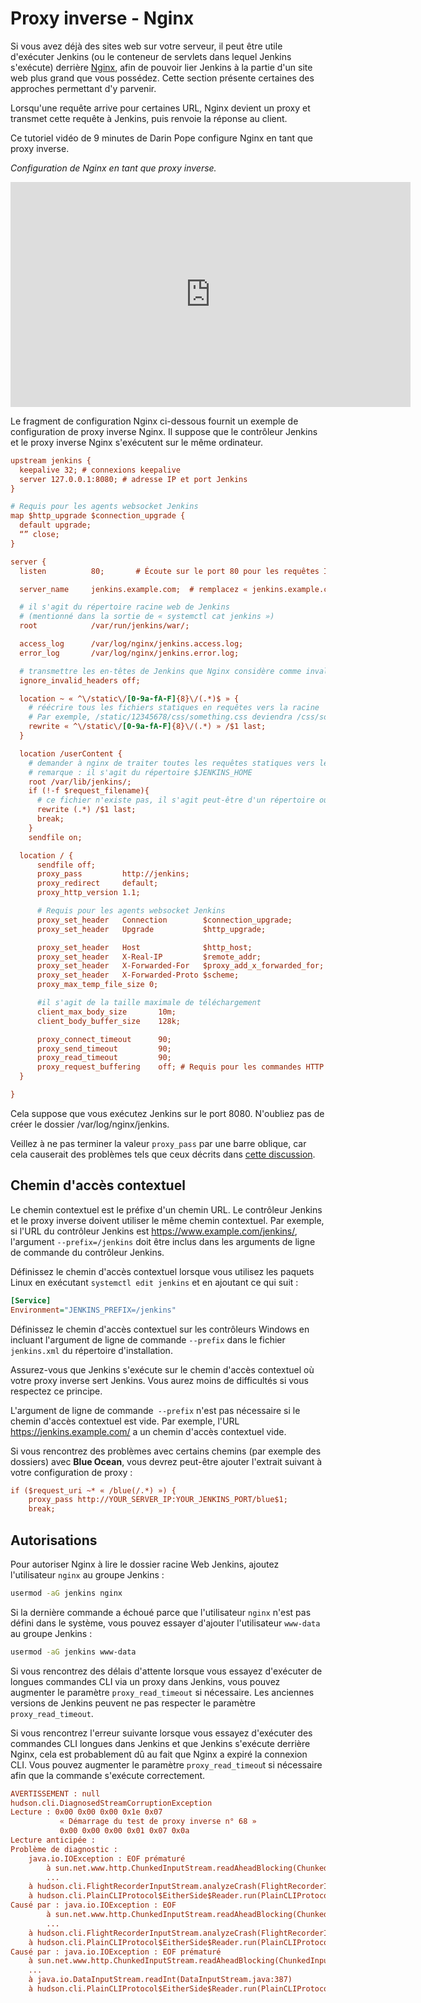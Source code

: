# Proxy inverse - Nginx

<div class="couleur-introduction">
Si vous avez déjà des sites web sur votre serveur, il peut être utile d'exécuter Jenkins (ou le conteneur de servlets dans lequel Jenkins s'exécute) derrière <a href="https://nginx.org/">Nginx</a>, afin de pouvoir lier Jenkins à la partie d'un site web plus grand que vous possédez. Cette section présente certaines des approches permettant d'y parvenir.
</div>

Lorsqu'une requête arrive pour certaines URL, Nginx devient un proxy et transmet cette requête à Jenkins, puis renvoie la réponse au client.

Ce tutoriel vidéo de 9 minutes de Darin Pope configure Nginx en tant que proxy inverse.

_Configuration de Nginx en tant que proxy inverse._

<iframe width="640" height="360" src="https://www.youtube.com/embed/yixMeJGtLFk" title="How To Configure Nginx as a Reverse Proxy for Jenkins" frameborder="0" allow="accelerometer; autoplay; clipboard-write; encrypted-media; gyroscope; picture-in-picture; web-share" referrerpolicy="strict-origin-when-cross-origin" allowfullscreen></iframe>

Le fragment de configuration Nginx ci-dessous fournit un exemple de configuration de proxy inverse Nginx. Il suppose que le contrôleur Jenkins et le proxy inverse Nginx s'exécutent sur le même ordinateur.

``` cfg
upstream jenkins {
  keepalive 32; # connexions keepalive
  server 127.0.0.1:8080; # adresse IP et port Jenkins
}

# Requis pour les agents websocket Jenkins
map $http_upgrade $connection_upgrade {
  default upgrade;
  “” close;
}

server {
  listen          80;       # Écoute sur le port 80 pour les requêtes IPv4

  server_name     jenkins.example.com;  # remplacez « jenkins.example.com » par le nom de domaine de votre serveur

  # il s'agit du répertoire racine web de Jenkins
  # (mentionné dans la sortie de « systemctl cat jenkins »)
  root            /var/run/jenkins/war/;

  access_log      /var/log/nginx/jenkins.access.log;
  error_log       /var/log/nginx/jenkins.error.log;

  # transmettre les en-têtes de Jenkins que Nginx considère comme invalides
  ignore_invalid_headers off;

  location ~ « ^\/static\/[0-9a-fA-F]{8}\/(.*)$ » {
    # réécrire tous les fichiers statiques en requêtes vers la racine
    # Par exemple, /static/12345678/css/something.css deviendra /css/something.css
    rewrite « ^\/static\/[0-9a-fA-F]{8}\/(.*) » /$1 last;
  }

  location /userContent {
    # demander à nginx de traiter toutes les requêtes statiques vers le dossier userContent
    # remarque : il s'agit du répertoire $JENKINS_HOME
    root /var/lib/jenkins/;
    if (!-f $request_filename){
      # ce fichier n'existe pas, il s'agit peut-être d'un répertoire ou d'une URL /**view**
      rewrite (.*) /$1 last;
      break;
    }
    sendfile on;

  location / {
      sendfile off;
      proxy_pass         http://jenkins;
      proxy_redirect     default;
      proxy_http_version 1.1;

      # Requis pour les agents websocket Jenkins
      proxy_set_header   Connection        $connection_upgrade;
      proxy_set_header   Upgrade           $http_upgrade;

      proxy_set_header   Host              $http_host;
      proxy_set_header   X-Real-IP         $remote_addr;
      proxy_set_header   X-Forwarded-For   $proxy_add_x_forwarded_for;
      proxy_set_header   X-Forwarded-Proto $scheme;
      proxy_max_temp_file_size 0;

      #il s'agit de la taille maximale de téléchargement
      client_max_body_size       10m;
      client_body_buffer_size    128k;

      proxy_connect_timeout      90;
      proxy_send_timeout         90;
      proxy_read_timeout         90;
      proxy_request_buffering    off; # Requis pour les commandes HTTP CLI
  }

}
```

Cela suppose que vous exécutez Jenkins sur le port 8080. N'oubliez pas de créer le dossier /var/log/nginx/jenkins.

Veillez à ne pas terminer la valeur `proxy_pass` par une barre oblique, car cela causerait des problèmes tels que ceux décrits dans [cette discussion](https://community.jenkins.io/t/reverse-proxy-test-does-not-handle-url-correctly/1294/16).

## Chemin d'accès contextuel

Le chemin contextuel est le préfixe d'un chemin URL. Le contrôleur Jenkins et le proxy inverse doivent utiliser le même chemin contextuel. Par exemple, si l'URL du contrôleur Jenkins est https://www.example.com/jenkins/, l'argument `--prefix=/jenkins` doit être inclus dans les arguments de ligne de commande du contrôleur Jenkins.

Définissez le chemin d'accès contextuel lorsque vous utilisez les paquets Linux en exécutant `systemctl edit jenkins` et en ajoutant ce qui suit :

``` cfg
[Service]
Environment="JENKINS_PREFIX=/jenkins"
```

Définissez le chemin d'accès contextuel sur les contrôleurs Windows en incluant l'argument de ligne de commande `--prefix` dans le fichier `jenkins.xml` du répertoire d'installation.

Assurez-vous que Jenkins s'exécute sur le chemin d'accès contextuel où votre proxy inverse sert Jenkins. Vous aurez moins de difficultés si vous respectez ce principe.

L'argument de ligne de commande` --prefix` n'est pas nécessaire si le chemin d'accès contextuel est vide. Par exemple, l'URL https://jenkins.example.com/ a un chemin d'accès contextuel vide.

Si vous rencontrez des problèmes avec certains chemins (par exemple des dossiers) avec **Blue Ocean**, vous devrez peut-être ajouter l'extrait suivant à votre configuration de proxy :

``` cfg
if ($request_uri ~* « /blue(/.*) ») {
    proxy_pass http://YOUR_SERVER_IP:YOUR_JENKINS_PORT/blue$1;
    break;
```

## Autorisations

Pour autoriser Nginx à lire le dossier racine Web Jenkins, ajoutez l'utilisateur `nginx` au groupe Jenkins :

``` sh title="SH"
usermod -aG jenkins nginx
```

Si la dernière commande a échoué parce que l'utilisateur `nginx` n'est pas défini dans le système, vous pouvez essayer d'ajouter l'utilisateur `www-data` au groupe Jenkins :

``` sh title="SH"
usermod -aG jenkins www-data
```

Si vous rencontrez des délais d'attente lorsque vous essayez d'exécuter de longues commandes CLI via un proxy dans Jenkins, vous pouvez augmenter le paramètre `proxy_read_timeout` si nécessaire. Les anciennes versions de Jenkins peuvent ne pas respecter le paramètre `proxy_read_timeout`.

Si vous rencontrez l'erreur suivante lorsque vous essayez d'exécuter des commandes CLI longues dans Jenkins et que Jenkins s'exécute derrière Nginx, cela est probablement dû au fait que Nginx a expiré la connexion CLI. Vous pouvez augmenter le paramètre `proxy_read_timeou`t si nécessaire afin que la commande s'exécute correctement.

``` cfg
AVERTISSEMENT : null
hudson.cli.DiagnosedStreamCorruptionException
Lecture : 0x00 0x00 0x00 0x1e 0x07
           « Démarrage du test de proxy inverse n° 68 »
           0x00 0x00 0x00 0x01 0x07 0x0a
Lecture anticipée :
Problème de diagnostic :
    java.io.IOException : EOF prématuré
        à sun.net.www.http.ChunkedInputStream.readAheadBlocking(ChunkedInputStream.java:565)
        ...
    à hudson.cli.FlightRecorderInputStream.analyzeCrash(FlightRecorderInputStream.java:82)
    à hudson.cli.PlainCLIProtocol$EitherSide$Reader.run(PlainCLIProtocol.java:153)
Causé par : java.io.IOException : EOF 
        à sun.net.www.http.ChunkedInputStream.readAheadBlocking(ChunkedInputStream.java:565)
        ...
    à hudson.cli.FlightRecorderInputStream.analyzeCrash(FlightRecorderInputStream.java:82)
    à hudson.cli.PlainCLIProtocol$EitherSide$Reader.run(PlainCLIProtocol.java:153)
Causé par : java.io.IOException : EOF prématuré
    à sun.net.www.http.ChunkedInputStream.readAheadBlocking(ChunkedInputStream.java:565)
    ...
    à java.io.DataInputStream.readInt(DataInputStream.java:387)
    à hudson.cli.PlainCLIProtocol$EitherSide$Reader.run(PlainCLIProtocol.java:111)
```

